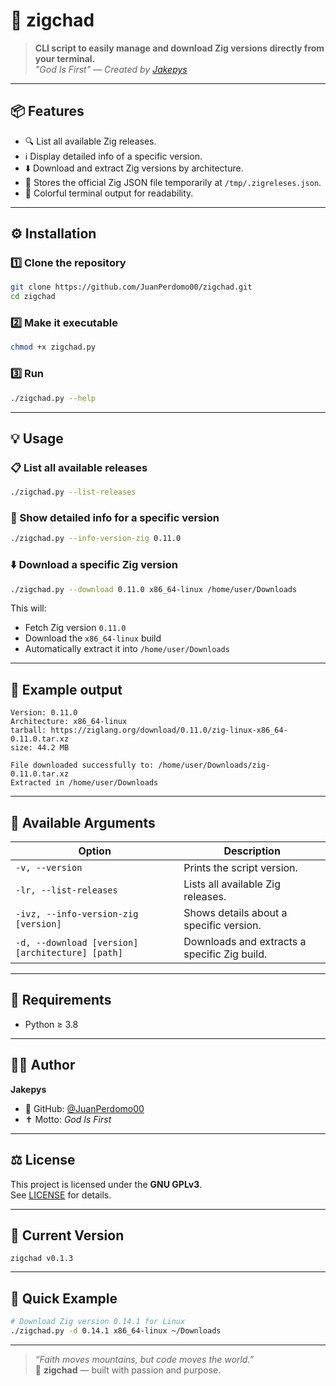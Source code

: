 # 🦎 zigchad

> **CLI script to easily manage and download Zig versions directly from your terminal.**  
> _"God Is First" — Created by [Jakepys](https://github.com/JuanPerdomo00)_

---

## 📦 Features

- 🔍 List all available Zig releases.
- ℹ️ Display detailed info of a specific version.
- ⬇️ Download and extract Zig versions by architecture.
- 💾 Stores the official Zig JSON file temporarily at `/tmp/.zigreleses.json`.
- 🌈 Colorful terminal output for readability.

---

## ⚙️ Installation

### 1️⃣ Clone the repository

```bash
git clone https://github.com/JuanPerdomo00/zigchad.git
cd zigchad
```

### 2️⃣ Make it executable

```bash
chmod +x zigchad.py
```

### 3️⃣ Run

```bash
./zigchad.py --help
```

---

## 💡 Usage

### 📋 List all available releases

```bash
./zigchad.py --list-releases
```

### 🔎 Show detailed info for a specific version

```bash
./zigchad.py --info-version-zig 0.11.0
```

### ⬇️ Download a specific Zig version

```bash
./zigchad.py --download 0.11.0 x86_64-linux /home/user/Downloads
```

This will:
- Fetch Zig version `0.11.0`
- Download the `x86_64-linux` build
- Automatically extract it into `/home/user/Downloads`

---

## 🧠 Example output

```
Version: 0.11.0
Architecture: x86_64-linux
tarball: https://ziglang.org/download/0.11.0/zig-linux-x86_64-0.11.0.tar.xz
size: 44.2 MB

File downloaded successfully to: /home/user/Downloads/zig-0.11.0.tar.xz
Extracted in /home/user/Downloads
```

---

## 🔧 Available Arguments

| Option | Description |
|--------|--------------|
| `-v, --version` | Prints the script version. |
| `-lr, --list-releases` | Lists all available Zig releases. |
| `-ivz, --info-version-zig [version]` | Shows details about a specific version. |
| `-d, --download [version] [architecture] [path]` | Downloads and extracts a specific Zig build. |

---

## 🧩 Requirements

- Python ≥ 3.8  

---

## 🧑‍💻 Author

**Jakepys**  
- 🧠 GitHub: [@JuanPerdomo00](https://github.com/JuanPerdomo00)  
- ✝️ Motto: *God Is First*  

---

## ⚖️ License

This project is licensed under the **GNU GPLv3**.  
See [LICENSE](https://www.gnu.org/licenses/gpl-3.0.html) for details.

---

## 🌟 Current Version

`zigchad v0.1.3`

---

## 💬 Quick Example

```bash
# Download Zig version 0.14.1 for Linux
./zigchad.py -d 0.14.1 x86_64-linux ~/Downloads
```

---

> _“Faith moves mountains, but code moves the world.”_  
> 🦎 **zigchad** — built with passion and purpose.
